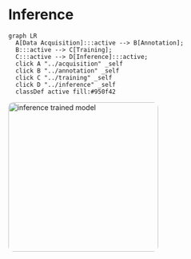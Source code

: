 # Inference

``` mermaid
graph LR
  A[Data Acquisition]:::active --> B[Annotation];
  B:::active --> C[Training];
  C:::active --> D[Inference]:::active;
  click A "../acquisition" _self
  click B "../annotation" _self
  click C "../training" _self
  click D "../inference" _self
  classDef active fill:#950f42
```

<img 
        src="/assets/yolo/cv_inference.gif" alt="inference trained model" 
        style="height: 300px; border-radius:10px;"
    >